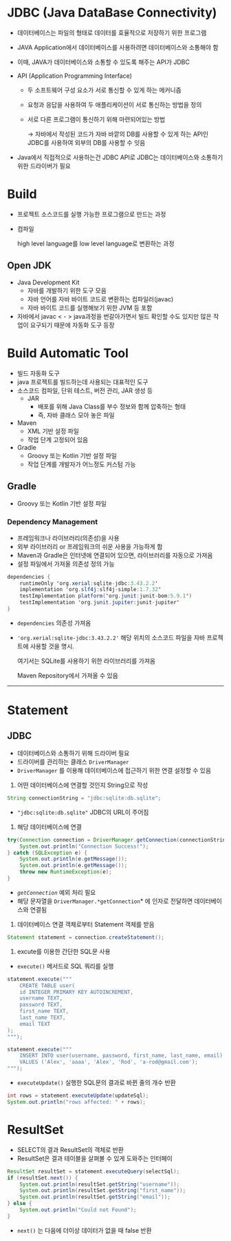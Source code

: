 # JDBC (Java DataBase Connectivity)

- 데이터베이스는 파일의 형태로 데이터를 효율적으로 저장하기 위한 프로그램
- JAVA Application에서 데이터베이스를 사용하려면 데이터베이스와 소통해야 함
- 이때, JAVA가 데이터베이스와 소통할 수 있도록 해주는 API가 JDBC
- API (Application Programming Interface)
    - 두 소프트웨어 구성 요소가 서로 통신할 수 있게 하는 메커니즘
    - 요청과 응답을 사용하여 두 애플리케이션이 서로 통신하는 방법을 정의
    - 서로 다른 프로그램이 통신하기 위해 마련되어있는 방법

      → 자바에서 작성된 코드가 자바 바깥의 DB를 사용할 수 있게 하는 API인 JDBC를 사용하여 외부의 DB를 사용할 수 잇음

- Java에서 직접적으로 사용하는건 JDBC API로 JDBC는 데이터베이스와 소통하기 위한 드라이버가 필요

# Build

- 프로젝트 소스코드를 실행 가능한 프로그램으로 만드는 과정
- 컴파일

  high level language를 low level language로 변환하는 과정


## Open JDK

- Java Development Kit
    - 자바를 개발하기 위한 도구 모음
    - 자바 언어를 자바 바이트 코드로 변환하는 컴파일러(javac)
    - 자바 바이트 코드를 실행해보기 위한 JVM 등 포함
- 자바에서 javac < - > java과정을 번갈아가면서 빌드 확인할 수도 있지만  많은 작업이 요구되기 때문에 자동화 도구 등장

# Build Automatic Tool

- 빌드 자동화 도구
- java 프로젝트를 빌드하는데 사용되는 대표적인 도구
- 소스코드 컴파일, 단위 테스트, 버전 관리, JAR 생성 등
    - JAR
        - 배포를 위해 Java Class를 부수 정보와 함께 압축하는 형태
        - 즉, 자바 클래스 모아 놓은 파일
- Maven
    - XML 기반 설정 파일
    - 작업 단계 고정되어 있음
- Gradle
    - Groovy 또는 Kotlin 기반 설정 파일
    - 작업 단계를 개발자가 어느정도 커스텀 가능

## Gradle

- Groovy 또는 Kotlin 기반 설정 파일

### Dependency Management

- 프레임워크나 라이브러리(의존성)을 사용
- 외부 라이브러리 or 프레임워크의 쉬운 사용을 가능하게 함
- Maven과 Gradle은 인터넷에 연결되어 있으면, 라이브러리를 자동으로 가져옴
- 설정 파일에서 가져올 의존성 정의 가능

```java
dependencies {
    runtimeOnly 'org.xerial:sqlite-jdbc:3.43.2.2'
    implementation 'org.slf4j:slf4j-simple:1.7.32'
    testImplementation platform('org.junit:junit-bom:5.9.1')
    testImplementation 'org.junit.jupiter:junit-jupiter'
}
```

- `dependencies`  의존성 가져옴
- `'org.xerial:sqlite-jdbc:3.43.2.2'`  해당 위치의 소스코드 파일을 자바 프로젝트에 사용할 것을 명시.

  여기서는 SQLite를 사용하기 위한 라이브러리를 가져옴

  Maven Repository에서 가져올 수 있음


---

# Statement

## JDBC

- 데이터베이스와 소통하기 위해 드라이버 필요
- 드라이버를 관리하는 클래스 `DriverManager`
- `DriverManager` 를 이용해 데이터베이스에 접근하기 위한 연결 설정할 수 있음
1. 어떤 데이터베이스에 연결할 것인지 String으로 작성

```java
String connectionString = "jdbc:sqlite:db.sqlite";
```

- `"jdbc:sqlite:db.sqlite"`  JDBC의 URL이 주어짐
1. 해당 데이터베이스에 연결

```java
try(Connection connection = DriverManager.getConnection(connectionString)) {
    System.out.println("Connection Success!");
} catch (SQLException e) {
    System.out.println(e.getMessage());
    System.out.println(e.getMessage());
    throw new RuntimeException(e);
}
```

- *`getConnection`* 예외 처리 필요
- 해당 문자열을 `DriverManager.*getConnection`* 에 인자로 전달하면 데이터베이스와 연결됨
1. 데이터베이스 연결 객체로부터 Statement 객체를 받음

```java
Statement statement = connection.createStatement();
```

1. excute를 이용한 간단한 SQL문 사용
- `execute()` 메서드로 SQL 쿼리를 실행

```java
statement.execute("""
    CREATE TABLE user(
    id INTEGER PRIMARY KEY AUTOINCREMENT,
    username TEXT,
    password TEXT,
    first_name TEXT,
    last_name TEXT,
    email TEXT
);
""");
```

```java
statement.execute("""
    INSERT INTO user(username, password, first_name, last_name, email)
    VALUES ('Alex', 'aaaa', 'Alex', 'Rod', 'a-rod@gmail.com');
""");
```

- `executeUpdate()` 실행한 SQL문의 결과로 바뀐 줄의 개수 반환

```java
int rows = statement.executeUpdate(updateSql);
System.out.println("rows affected: " + rows);
```

# ResultSet

- SELECT의 결과 ResultSet의 객체로 반환
- ResultSet은 결과 테이블을 살펴볼 수 있게 도와주는 인터페이

```java
ResultSet resultSet = statement.executeQuery(selectSql);
if (resultSet.next()) {
    System.out.println(resultSet.getString("username"));
    System.out.println(resultSet.getString("first_name"));
    System.out.println(resultSet.getString("email"));
} else {
    System.out.println("Could not Found");
}
```

- `next()` 는 다음에 더이상 데이터가 없을 때 false 반환